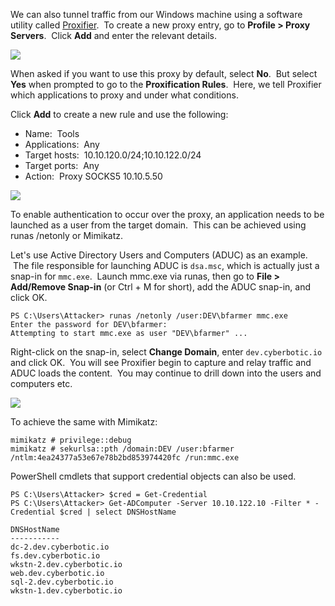 We can also tunnel traffic from our Windows machine using a software utility called [Proxifier](https://www.proxifier.com/).  To create a new proxy entry, go to **Profile > Proxy Servers**.  Click **Add** and enter the relevant details.

  

![](https://files.cdn.thinkific.com/file_uploads/584845/images/215/269/8df/add-proxy.png)

  

When asked if you want to use this proxy by default, select **No**.  But select **Yes** when prompted to go to the **Proxification Rules**.  Here, we tell Proxifier which applications to proxy and under what conditions.

Click **Add** to create a new rule and use the following:

- Name:  Tools
- Applications:  Any
- Target hosts:  10.10.120.0/24;10.10.122.0/24
- Target ports:  Any
- Action:  Proxy SOCKS5 10.10.5.50

  

![](https://files.cdn.thinkific.com/file_uploads/584845/images/8be/b73/269/rules.png)

  

To enable authentication to occur over the proxy, an application needs to be launched as a user from the target domain.  This can be achieved using runas /netonly or Mimikatz.

Let's use Active Directory Users and Computers (ADUC) as an example.  The file responsible for launching ADUC is `dsa.msc`, which is actually just a snap-in for `mmc.exe`.  Launch mmc.exe via runas, then go to **File > Add/Remove Snap-in** (or Ctrl + M for short), add the ADUC snap-in, and click OK.
```
PS C:\Users\Attacker> runas /netonly /user:DEV\bfarmer mmc.exe
Enter the password for DEV\bfarmer:
Attempting to start mmc.exe as user "DEV\bfarmer" ...
```
  

Right-click on the snap-in, select **Change Domain**, enter `dev.cyberbotic.io` and click OK.  You will see Proxifier begin to capture and relay traffic and ADUC loads the content.  You may continue to drill down into the users and computers etc.

  

![](https://files.cdn.thinkific.com/file_uploads/584845/images/49e/ad9/9dd/aduc.png)

  

To achieve the same with Mimikatz:
```
mimikatz # privilege::debug
mimikatz # sekurlsa::pth /domain:DEV /user:bfarmer /ntlm:4ea24377a53e67e78b2bd853974420fc /run:mmc.exe
```
  

PowerShell cmdlets that support credential objects can also be used.
```
PS C:\Users\Attacker> $cred = Get-Credential
PS C:\Users\Attacker> Get-ADComputer -Server 10.10.122.10 -Filter * -Credential $cred | select DNSHostName

DNSHostName
-----------
dc-2.dev.cyberbotic.io
fs.dev.cyberbotic.io
wkstn-2.dev.cyberbotic.io
web.dev.cyberbotic.io
sql-2.dev.cyberbotic.io
wkstn-1.dev.cyberbotic.io
```